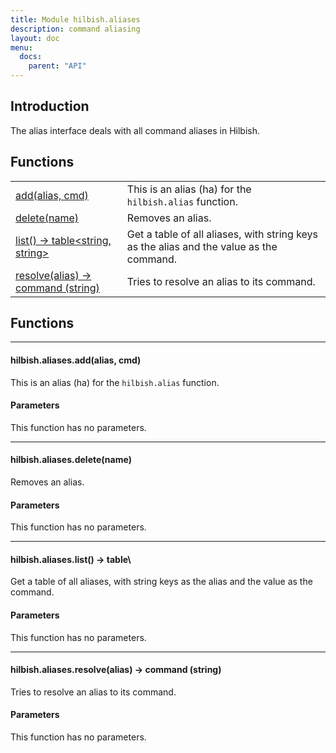```yaml
---
title: Module hilbish.aliases
description: command aliasing
layout: doc
menu:
  docs:
    parent: "API"
---
```


## Introduction
The alias interface deals with all command aliases in Hilbish.

## Functions
|||
|----|----|
|<a href="#aliases.add">add(alias, cmd)</a>|This is an alias (ha) for the `hilbish.alias` function.|
|<a href="#aliases.delete">delete(name)</a>|Removes an alias.|
|<a href="#aliases.list">list() -> table<string, string></a>|Get a table of all aliases, with string keys as the alias and the value as the command.|
|<a href="#aliases.resolve">resolve(alias) -> command (string)</a>|Tries to resolve an alias to its command.|

## Functions
<hr><div id='aliases.add'>
<h4 class='heading'>
hilbish.aliases.add(alias, cmd)
<a href="#aliases.add" class='heading-link'>
	<i class="fas fa-paperclip"></i>
</a>
</h4>

This is an alias (ha) for the `hilbish.alias` function.
#### Parameters
This function has no parameters.  
</div>

<hr><div id='aliases.delete'>
<h4 class='heading'>
hilbish.aliases.delete(name)
<a href="#aliases.delete" class='heading-link'>
	<i class="fas fa-paperclip"></i>
</a>
</h4>

Removes an alias.
#### Parameters
This function has no parameters.  
</div>

<hr><div id='aliases.list'>
<h4 class='heading'>
hilbish.aliases.list() -> table\<string, string>
<a href="#aliases.list" class='heading-link'>
	<i class="fas fa-paperclip"></i>
</a>
</h4>

Get a table of all aliases, with string keys as the alias and the value as the command.
#### Parameters
This function has no parameters.  
</div>

<hr><div id='aliases.resolve'>
<h4 class='heading'>
hilbish.aliases.resolve(alias) -> command (string)
<a href="#aliases.resolve" class='heading-link'>
	<i class="fas fa-paperclip"></i>
</a>
</h4>

Tries to resolve an alias to its command.
#### Parameters
This function has no parameters.  
</div>

